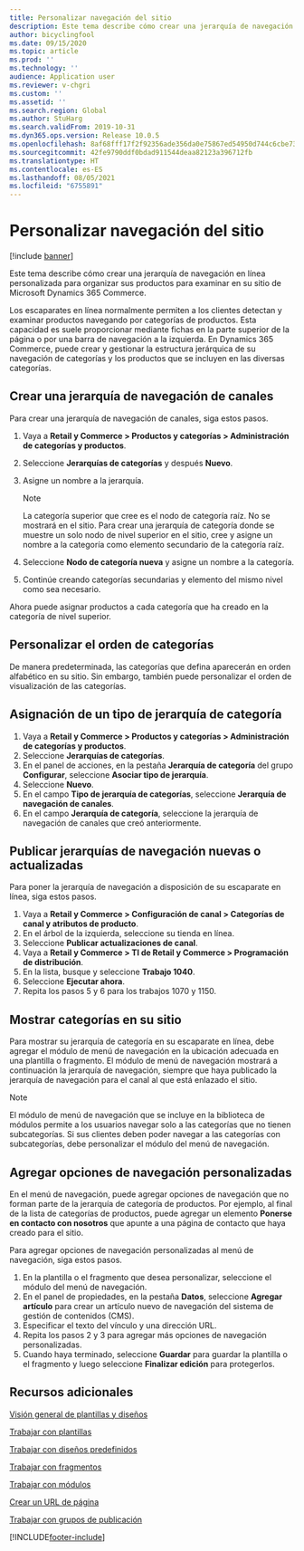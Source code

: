 ```yaml
---
title: Personalizar navegación del sitio
description: Este tema describe cómo crear una jerarquía de navegación en línea personalizada para organizar sus productos para examinar en su sitio de Microsoft Dynamics 365 Commerce.
author: bicyclingfool
ms.date: 09/15/2020
ms.topic: article
ms.prod: ''
ms.technology: ''
audience: Application user
ms.reviewer: v-chgri
ms.custom: ''
ms.assetid: ''
ms.search.region: Global
ms.author: StuHarg
ms.search.validFrom: 2019-10-31
ms.dyn365.ops.version: Release 10.0.5
ms.openlocfilehash: 8af68fff17f2f92356ade356da0e75867ed54950d744c6cbe730ad8db4ac3975
ms.sourcegitcommit: 42fe9790ddf0bdad911544deaa82123a396712fb
ms.translationtype: HT
ms.contentlocale: es-ES
ms.lasthandoff: 08/05/2021
ms.locfileid: "6755891"
---
```

# <a name="customize-site-navigation"></a>Personalizar navegación del sitio

[!include [banner](includes/banner.md)]

Este tema describe cómo crear una jerarquía de navegación en línea personalizada para organizar sus productos para examinar en su sitio de Microsoft Dynamics 365 Commerce.

Los escaparates en línea normalmente permiten a los clientes detectan y examinar productos navegando por categorías de productos. Esta capacidad es suele proporcionar mediante fichas en la parte superior de la página o por una barra de navegación a la izquierda. En Dynamics 365 Commerce, puede crear y gestionar la estructura jerárquica de su navegación de categorías y los productos que se incluyen en las diversas categorías.

## <a name="create-a-channel-navigation-hierarchy"></a>Crear una jerarquía de navegación de canales

Para crear una jerarquía de navegación de canales, siga estos pasos.

1. Vaya a **Retail y Commerce \> Productos y categorías \> Administración de categorías y productos**.
1. Seleccione **Jerarquías de categorías** y después **Nuevo**.
1. Asigne un nombre a la jerarquía.

    > [!NOTE]
    > La categoría superior que cree es el nodo de categoría raíz. No se mostrará en el sitio. Para crear una jerarquía de categoría donde se muestre un solo nodo de nivel superior en el sitio, cree y asigne un nombre a la categoría como elemento secundario de la categoría raíz.

1. Seleccione **Nodo de categoría nueva** y asigne un nombre a la categoría.
1. Continúe creando categorías secundarias y elemento del mismo nivel como sea necesario.

Ahora puede asignar productos a cada categoría que ha creado en la categoría de nivel superior.

## <a name="customize-the-order-of-categories"></a>Personalizar el orden de categorías

De manera predeterminada, las categorías que defina aparecerán en orden alfabético en su sitio. Sin embargo, también puede personalizar el orden de visualización de las categorías.

## <a name="assign-a-category-hierarchy-type"></a>Asignación de un tipo de jerarquía de categoría

1. Vaya a **Retail y Commerce \> Productos y categorías \> Administración de categorías y productos**.
1. Seleccione **Jerarquías de categorías**.
1. En el panel de acciones, en la pestaña **Jerarquía de categoría** del grupo **Configurar**, seleccione **Asociar tipo de jerarquía**.
1. Seleccione **Nuevo**.
1. En el campo **Tipo de jerarquía de categorías**, seleccione **Jerarquía de navegación de canales**.
1. En el campo **Jerarquía de categoría**, seleccione la jerarquía de navegación de canales que creó anteriormente.

## <a name="publish-new-or-updated-navigation-hierarchies"></a>Publicar jerarquías de navegación nuevas o actualizadas

Para poner la jerarquía de navegación a disposición de su escaparate en línea, siga estos pasos.

1. Vaya a **Retail y Commerce \> Configuración de canal \> Categorías de canal y atributos de producto**.
1. En el árbol de la izquierda, seleccione su tienda en línea.
1. Seleccione **Publicar actualizaciones de canal**.
1. Vaya a **Retail y Commerce \> TI de Retail y Commerce \> Programación de distribución**.
1. En la lista, busque y seleccione **Trabajo 1040**.
1. Seleccione **Ejecutar ahora**.
1. Repita los pasos 5 y 6 para los trabajos 1070 y 1150.

## <a name="show-categories-on-your-site"></a>Mostrar categorías en su sitio

Para mostrar su jerarquía de categoría en su escaparate en línea, debe agregar el módulo de menú de navegación en la ubicación adecuada en una plantilla o fragmento. El módulo de menú de navegación mostrará a continuación la jerarquía de navegación, siempre que haya publicado la jerarquía de navegación para el canal al que está enlazado el sitio.

> [!NOTE]
> El módulo de menú de navegación que se incluye en la biblioteca de módulos permite a los usuarios navegar solo a las categorías que no tienen subcategorías. Si sus clientes deben poder navegar a las categorías con subcategorías, debe personalizar el módulo del menú de navegación.

## <a name="add-custom-navigation-options"></a>Agregar opciones de navegación personalizadas

En el menú de navegación, puede agregar opciones de navegación que no forman parte de la jerarquía de categoría de productos. Por ejemplo, al final de la lista de categorías de productos, puede agregar un elemento **Ponerse en contacto con nosotros** que apunte a una página de contacto que haya creado para el sitio.

Para agregar opciones de navegación personalizadas al menú de navegación, siga estos pasos.

1. En la plantilla o el fragmento que desea personalizar, seleccione el módulo del menú de navegación.
1. En el panel de propiedades, en la pestaña **Datos**, seleccione **Agregar artículo** para crear un artículo nuevo de navegación del sistema de gestión de contenidos (CMS).
1. Especificar el texto del vínculo y una dirección URL.
1. Repita los pasos 2 y 3 para agregar más opciones de navegación personalizadas.
1. Cuando haya terminado, seleccione **Guardar** para guardar la plantilla o el fragmento y luego seleccione **Finalizar edición** para protegerlos.

## <a name="additional-resources"></a>Recursos adicionales

[Visión general de plantillas y diseños](templates-layouts-overview.md)

[Trabajar con plantillas](work-with-templates.md)

[Trabajar con diseños predefinidos](work-with-layouts.md)

[Trabajar con fragmentos](work-with-fragments.md)

[Trabajar con módulos](work-with-modules.md)

[Crear un URL de página](create-page-url.md)

[Trabajar con grupos de publicación](publish-groups.md)


[!INCLUDE[footer-include](../includes/footer-banner.md)]
